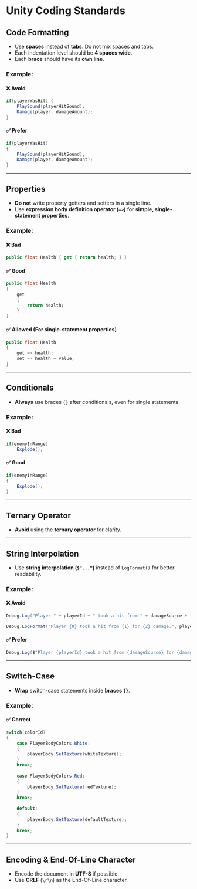 # Unity Coding Standards

## Code Formatting

- Use **spaces** instead of **tabs**. Do not mix spaces and tabs.
- Each indentation level should be **4 spaces wide**.
- Each **brace** should have its **own line**.

### Example:
#### ❌ Avoid
```csharp
if(playerWasHit) {
    PlaySound(playerHitSound);
    Damage(player, damageAmount);
}
```
#### ✅ Prefer
```csharp
if(playerWasHit)
{
    PlaySound(playerHitSound);
    Damage(player, damageAmount);
}
```

---

## Properties

- **Do not** write property getters and setters in a single line.
- Use **expression body definition operator (`=>`)** for **simple, single-statement properties**.

### Example:
#### ❌ Bad
```csharp
public float Health { get { return health; } }
```
#### ✅ Good
```csharp
public float Health
{
    get
    {
        return health;
    }
}
```
#### ✅ Allowed (For single-statement properties)
```csharp
public float Health
{
    get => health;
    set => health = value;
}
```

---

## Conditionals

- **Always** use braces `{}` after conditionals, even for single statements.

### Example:
#### ❌ Bad
```csharp
if(enemyInRange)
    Explode();
```
#### ✅ Good
```csharp
if(enemyInRange)
{
    Explode();
}
```

---

## Ternary Operator

- **Avoid** using the **ternary operator** for clarity.

---

## String Interpolation

- Use **string interpolation (`$"..."`)** instead of `LogFormat()` for better readability.

### Example:
#### ❌ Avoid
```csharp
Debug.Log("Player " + playerId + " took a hit from " + damageSource + " for " + damageAmount + " damage.");
```
```csharp
Debug.LogFormat("Player {0} took a hit from {1} for {2} damage.", playerId, damageSource, damageAmount);
```
#### ✅ Prefer
```csharp
Debug.Log($"Player {playerId} took a hit from {damageSource} for {damageAmount} damage.");
```

---

## Switch-Case

- **Wrap** switch-case statements inside **braces `{}`**.

### Example:
#### ✅ Correct
```csharp
switch(colorId)
{
    case PlayerBodyColors.White:
    {
        playerBody.SetTexture(whiteTexture);
    }
    break;
    
    case PlayerBodyColors.Red:
    {
        playerBody.SetTexture(redTexture);
    }
    break;
    
    default:
    {
        playerBody.SetTexture(defaultTexture);
    }
    break;
}
```

---

## Encoding & End-Of-Line Character

- Encode the document in **UTF-8** if possible.
- Use **CRLF** (`\r\n`) as the End-Of-Line character.
```